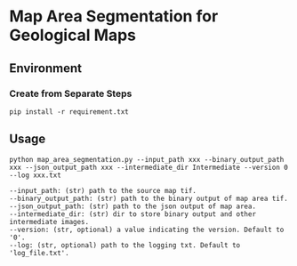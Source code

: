 # Map Area Segmentation for Geological Maps

## Environment


### Create from Separate Steps

```
pip install -r requirement.txt
```


## Usage

```
python map_area_segmentation.py --input_path xxx --binary_output_path xxx --json_output_path xxx --intermediate_dir Intermediate --version 0 --log xxx.txt
```

```
--input_path: (str) path to the source map tif.
--binary_output_path: (str) path to the binary output of map area tif.
--json_output_path: (str) path to the json output of map area.
--intermediate_dir: (str) dir to store binary output and other intermediate images.
--version: (str, optional) a value indicating the version. Default to '0'.
--log: (str, optional) path to the logging txt. Default to 'log_file.txt'.
```
